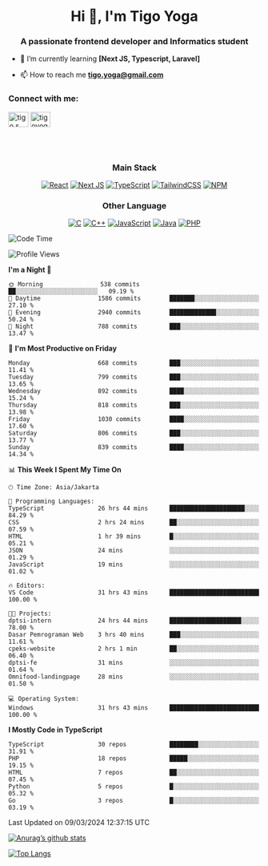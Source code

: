 <h1 align="center">Hi 👋, I'm Tigo Yoga</h1>
<h3 align="center">A passionate frontend developer and Informatics student</h3>

- 🌱 I’m currently learning **[Next JS, Typescript, Laravel]**

- 📫 How to reach me **tigo.yoga@gmail.com**

<h3 align="left">Connect with me:</h3>
<p align="left">
<a href="https://linkedin.com/in/tigo s yoga" target="blank"><img align="center" src="https://raw.githubusercontent.com/rahuldkjain/github-profile-readme-generator/master/src/images/icons/Social/linked-in-alt.svg" alt="tigo s yoga" height="30" width="40" /></a>
<a href="https://instagram.com/tigoyoga" target="blank"><img align="center" src="https://raw.githubusercontent.com/rahuldkjain/github-profile-readme-generator/master/src/images/icons/Social/instagram.svg" alt="tigoyoga" height="30" width="40" /></a>
</p>

<br/>
<br/>

<h3 align="center">Main Stack</h3>
<div align="center">
  
  <a href="">![React](https://img.shields.io/badge/react-%2320232a.svg?style=for-the-badge&logo=react&logoColor=%2361DAFB)</a>
  <a href="">![Next JS](https://img.shields.io/badge/Next-black?style=for-the-badge&logo=next.js&logoColor=white)</a>
   <a href="">![TypeScript](https://img.shields.io/badge/typescript-%23007ACC.svg?style=for-the-badge&logo=typescript&logoColor=white)</a>
  <a href="">![TailwindCSS](https://img.shields.io/badge/tailwindcss-%2338B2AC.svg?style=for-the-badge&logo=tailwind-css&logoColor=white)</a>
  <a href="">![NPM](https://img.shields.io/badge/NPM-%23000000.svg?style=for-the-badge&logo=npm&logoColor=white)</a>
</div>
<h3 align="center">Other Language</h3>
<div align="center">
  
  <a href="">![C](https://img.shields.io/badge/c-%2300599C.svg?style=for-the-badge&logo=c&logoColor=white)</a>
  <a href="">![C++](https://img.shields.io/badge/c++-%2300599C.svg?style=for-the-badge&logo=c%2B%2B&logoColor=white)</a>
  <a href="">![JavaScript](https://img.shields.io/badge/javascript-%23323330.svg?style=for-the-badge&logo=javascript&logoColor=%23F7DF1E)</a>
  <a href="">![Java](https://img.shields.io/badge/java-%23ED8B00.svg?style=for-the-badge&logo=java&logoColor=white)</a>
  <a href="">![PHP](https://img.shields.io/badge/php-%23777BB4.svg?style=for-the-badge&logo=php&logoColor=white)</a>
</div>

<!--START_SECTION:waka-->
![Code Time](http://img.shields.io/badge/Code%20Time-797%20hrs%2030%20mins-blue)

![Profile Views](http://img.shields.io/badge/Profile%20Views-8-blue)

**I'm a Night 🦉** 

```text
🌞 Morning                538 commits         ██░░░░░░░░░░░░░░░░░░░░░░░   09.19 % 
🌆 Daytime                1586 commits        ███████░░░░░░░░░░░░░░░░░░   27.10 % 
🌃 Evening                2940 commits        █████████████░░░░░░░░░░░░   50.24 % 
🌙 Night                  788 commits         ███░░░░░░░░░░░░░░░░░░░░░░   13.47 % 
```
📅 **I'm Most Productive on Friday** 

```text
Monday                   668 commits         ███░░░░░░░░░░░░░░░░░░░░░░   11.41 % 
Tuesday                  799 commits         ███░░░░░░░░░░░░░░░░░░░░░░   13.65 % 
Wednesday                892 commits         ████░░░░░░░░░░░░░░░░░░░░░   15.24 % 
Thursday                 818 commits         ███░░░░░░░░░░░░░░░░░░░░░░   13.98 % 
Friday                   1030 commits        ████░░░░░░░░░░░░░░░░░░░░░   17.60 % 
Saturday                 806 commits         ███░░░░░░░░░░░░░░░░░░░░░░   13.77 % 
Sunday                   839 commits         ████░░░░░░░░░░░░░░░░░░░░░   14.34 % 
```


📊 **This Week I Spent My Time On** 

```text
🕑︎ Time Zone: Asia/Jakarta

💬 Programming Languages: 
TypeScript               26 hrs 44 mins      █████████████████████░░░░   84.29 % 
CSS                      2 hrs 24 mins       ██░░░░░░░░░░░░░░░░░░░░░░░   07.59 % 
HTML                     1 hr 39 mins        █░░░░░░░░░░░░░░░░░░░░░░░░   05.21 % 
JSON                     24 mins             ░░░░░░░░░░░░░░░░░░░░░░░░░   01.29 % 
JavaScript               19 mins             ░░░░░░░░░░░░░░░░░░░░░░░░░   01.02 % 

🔥 Editors: 
VS Code                  31 hrs 43 mins      █████████████████████████   100.00 % 

🐱‍💻 Projects: 
dptsi-intern             24 hrs 44 mins      ████████████████████░░░░░   78.00 % 
Dasar Pemrograman Web    3 hrs 40 mins       ███░░░░░░░░░░░░░░░░░░░░░░   11.61 % 
cpeks-website            2 hrs 1 min         ██░░░░░░░░░░░░░░░░░░░░░░░   06.40 % 
dptsi-fe                 31 mins             ░░░░░░░░░░░░░░░░░░░░░░░░░   01.64 % 
Omnifood-landingpage     28 mins             ░░░░░░░░░░░░░░░░░░░░░░░░░   01.50 % 

💻 Operating System: 
Windows                  31 hrs 43 mins      █████████████████████████   100.00 % 
```

**I Mostly Code in TypeScript** 

```text
TypeScript               30 repos            ████████░░░░░░░░░░░░░░░░░   31.91 % 
PHP                      18 repos            █████░░░░░░░░░░░░░░░░░░░░   19.15 % 
HTML                     7 repos             ██░░░░░░░░░░░░░░░░░░░░░░░   07.45 % 
Python                   5 repos             █░░░░░░░░░░░░░░░░░░░░░░░░   05.32 % 
Go                       3 repos             █░░░░░░░░░░░░░░░░░░░░░░░░   03.19 % 
```




 Last Updated on 09/03/2024 12:37:15 UTC
<!--END_SECTION:waka-->

[![Anurag’s github stats](https://github-readme-stats.vercel.app/api?username=tigoyoga)](https://github.com/tigoyoga)

[![Top Langs](https://github-readme-stats.vercel.app/api/top-langs/?username=tigoyoga&layout=compact)](https://github.com/tigoyoga)
